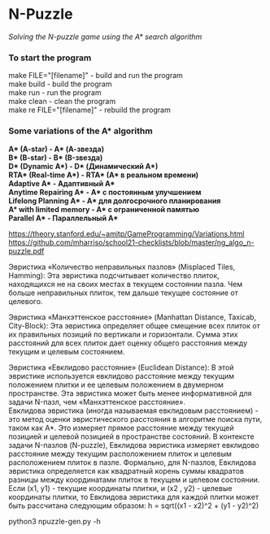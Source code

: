 # N-Puzzle
_Solving the N-puzzle game using the A* search algorithm_

### To start the program
make FILE="[filename]" - build and run the program  
make build - build the program  
make run - run the program  
make clean - clean the program  
make re FILE="[filename]" - rebuild the program  
  
### Some variations of the A* algorithm

__A* (A-star) - A* (А-звезда)__  
__B* (B-star) - B* (B-звезда)__  
__D* (Dynamic A*) - D* (Динамический A*)__  
__RTA* (Real-time A*) - RTA* (A* в реальном времени)__  
__Adaptive A* - Адаптивный A*__  
__Anytime Repairing A* - A* с постоянным улучшением__  
__Lifelong Planning A* - A* для долгосрочного планирования__  
__A* with limited memory - A* с ограниченной памятью__  
__Parallel A* - Параллельный A*__

https://theory.stanford.edu/~amitp/GameProgramming/Variations.html
https://github.com/mharriso/school21-checklists/blob/master/ng_algo_n-puzzle.pdf

Эвристика «Количество неправильных пазлов» (Misplaced Tiles, Hamming): Эта эвристика подсчитывает количество плиток, находящихся не на своих местах в текущем состоянии пазла. Чем больше неправильных плиток, тем дальше текущее состояние от целевого.  

Эвристика «Манхэттенское расстояние» (Manhattan Distance, Taxicab, City-Block): Эта эвристика определяет общее смещение всех плиток от их правильных позиций по вертикали и горизонтали. Сумма этих расстояний для всех плиток дает оценку общего расстояния между текущим и целевым состоянием.  

Эвристика «Евклидово расстояние» (Euclidean Distance): В этой эвристике используется евклидово расстояние между текущим положением плитки и ее целевым положением в двумерном пространстве. Эта эвристика может быть менее информативной для задачи N-пазл, чем «Манхэттенское расстояние».  
Евклидова эвристика (иногда называемая евклидовым расстоянием) - это метод оценки эвристического расстояния в алгоритме поиска пути, таком как A*. Это измеряет прямое расстояние между текущей позицией и целевой позицией в пространстве состояний.
В контексте задачи N-пазлов (N-puzzle), Евклидова эвристика измеряет евклидово расстояние между текущим расположением плиток и целевым расположением плиток в пазле. Формально, для N-пазлов, Евклидова эвристика определяется как квадратный корень суммы квадратов разницы между координатами плиток в текущем и целевом состоянии.
Если (x1, y1) - текущие координаты плитки, и (x2 , y2) - целевые координаты плитки, то Евклидова эвристика для каждой плитки может быть рассчитана следующим образом:
h = sqrt((x1 - x2)^2 + (y1 - y2)^2)


python3 npuzzle-gen.py -h 
